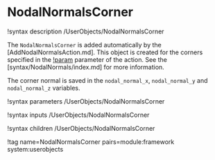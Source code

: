 # NodalNormalsCorner

!syntax description /UserObjects/NodalNormalsCorner

The `NodalNormalsCorner` is added automatically by the [AddNodalNormalsAction.md].
This object is created for the corners specified in the [!param](/NodalNormals/AddNodalNormalsAction/corner_boundary)
parameter of the action.
See the [syntax/NodalNormals/index.md] for more information.

The corner normal is saved in the `nodal_normal_x`, `nodal_normal_y` and `nodal_normal_z` variables.

!syntax parameters /UserObjects/NodalNormalsCorner

!syntax inputs /UserObjects/NodalNormalsCorner

!syntax children /UserObjects/NodalNormalsCorner

!tag name=NodalNormalsCorner pairs=module:framework system:userobjects

